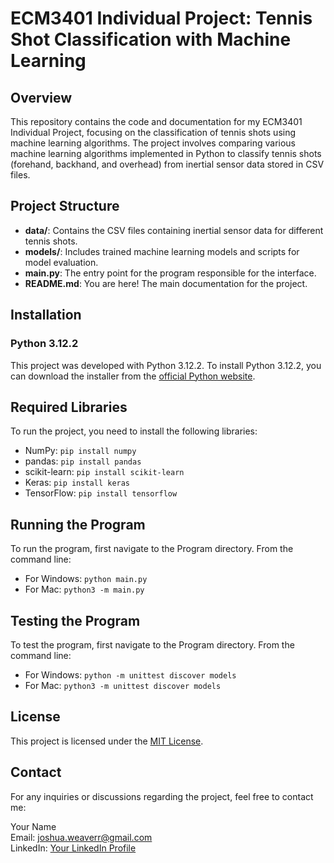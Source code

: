 # ECM3401 Individual Project: Tennis Shot Classification with Machine Learning

## Overview
This repository contains the code and documentation for my ECM3401 Individual Project, focusing on the classification of tennis shots using machine learning algorithms. The project involves comparing various machine learning algorithms implemented in Python to classify tennis shots (forehand, backhand, and overhead) from inertial sensor data stored in CSV files.

## Project Structure
- **data/**: Contains the CSV files containing inertial sensor data for different tennis shots.
- **models/**: Includes trained machine learning models and scripts for model evaluation.
- **main.py**: The entry point for the program responsible for the interface.
- **README.md**: You are here! The main documentation for the project.

## Installation
### Python 3.12.2
This project was developed with Python 3.12.2.
To install Python 3.12.2, you can download the installer from the [official Python website](https://www.python.org/downloads/).

## Required Libraries
To run the project, you need to install the following libraries:
- NumPy: `pip install numpy`
- pandas: `pip install pandas`
- scikit-learn: `pip install scikit-learn`
- Keras: `pip install keras`
- TensorFlow: `pip install tensorflow`

## Running the Program
To run the program, first navigate to the Program directory.
From the command line:
- For Windows: `python main.py`
- For Mac: `python3 -m main.py`

## Testing the Program
To test the program, first navigate to the Program directory.
From the command line:
- For Windows: `python -m unittest discover models`
- For Mac: `python3 -m unittest discover models`

## License
This project is licensed under the [MIT License](LICENSE).

## Contact
For any inquiries or discussions regarding the project, feel free to contact me:

Your Name  
Email: joshua.weaverr@gmail.com  
LinkedIn: [Your LinkedIn Profile](https://www.linkedin.com/in/joshua-weaver-284b02259/)
